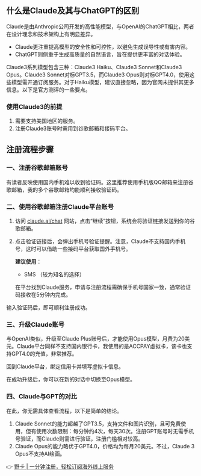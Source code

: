 ## 什么是Claude及其与ChatGPT的区别

Claude是由Anthropic公司开发的高性能模型，与OpenAI的ChatGPT相比，两者在设计理念和技术架构上有明显差异。

- Claude更注重提高模型的安全性和可控性，以避免生成误导性或有害内容。
- ChatGPT则侧重于生成高质量的自然语言，旨在提供更丰富的对话体验。

Claude3系列模型包含三种：Claude3 Haiku、Claude3 Sonnet和Claude3 Opus。Claude3 Sonnet对标GPT3.5，而Claude3 Opus则对标GPT4.0，使用这些模型需开通订阅服务。对于Haiku模型，建议直接忽略，因为官网未提供其更多信息。以下是官方测评的一些要点。

### 使用Claude3的前提

1. 需要支持美国地区的服务。
2. 注册Claude3账号时需用到谷歌邮箱和接码平台。

## 注册流程步骤

### 一、注册谷歌邮箱账号

有读者反映使用国内手机难以收到验证码。这里推荐使用手机版QQ邮箱来注册谷歌邮箱，我的多个谷歌邮箱均能顺利接收验证码。

### 二、使用谷歌邮箱注册Claude平台账号

1. 访问 [claude.ai/chat](https://bit.ly/bewildcard) 网站，点击“继续”按钮，系统会将验证链接发送到你的谷歌邮箱。
   
2. 点击验证链接后，会弹出手机号验证提醒。注意，Claude不支持国内手机号，这时可以借助一些接码平台获取国外手机号。

   **建议使用**：
   - SMS （较为知名的选择）

   在平台找到Claude服务，申请与注册流程需确保手机号国家一致，通常验证码接收在5分钟内完成。

输入验证码后，即可顺利注册成功。

### 三、升级Claude账号

与OpenAI类似，升级至Claude Plus账号后，才能使用Opus模型，月费为20美元。Claude平台同样不支持国内银行卡，我使用的是ACCPAY虚拟卡，该卡也支持GPT4.0的充值，非常推荐。

回到Claude平台，绑定信用卡并填写虚拟卡信息。

在成功升级后，你可以在新的对话中切换至Opus模型。

### 四、Claude与GPT的对比

在此，你无需具体查看流程，以下是简单的结论。

1. Claude Sonnet的能力超越了GPT3.5，支持文件和图片识别，且可免费使用，但有使用次数限制：每分钟约4次，每天30次。注册GPT账号时无需手机号验证，而Claude则需进行验证，注册门槛相对较高。
2. Claude Opus的能力略优于GPT4.0，价格均为每月20美元。不过，Claude 3 Opus不支持AI绘画。

👉 [野卡 | 一分钟注册，轻松订阅海外线上服务](https://bit.ly/bewildcard)